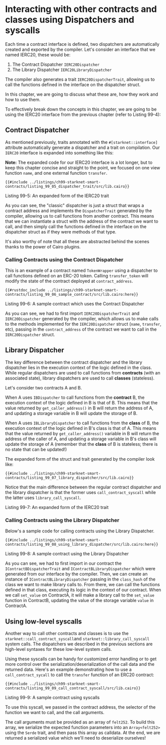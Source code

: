 # Interacting with other contracts and classes using Dispatchers and syscalls

Each time a contract interface is defined, two dispatchers are automatically created and exported by the compiler. Let's consider an interface that we named IERC20, these would be:

1. The Contract Dispatcher `IERC20Dispatcher`
2. The Library Dispatcher `IERC20LibraryDispatcher`

The compiler also generates a trait `IERC20DispatcherTrait`, allowing us to call the functions defined in the interface on the dispatcher struct.

In this chapter, we are going to discuss what these are, how they work and how to use them.

To effectively break down the concepts in this chapter, we are going to be using the IERC20 interface from the previous chapter (refer to Listing 99-4):

## Contract Dispatcher

As mentioned previously, traits annotated with the `#[starknet::interface]` attribute automatically generate a dispatcher and a trait on compilation.
Our `IERC20` interface is expanded into something like this:

**Note:** The expanded code for our IERC20 interface is a lot longer, but to keep this chapter concise and straight to the point, we focused on one view function `name`, and one external function `transfer`.

```rust,noplayground
{{#include ../listings/ch99-starknet-smart-contracts/listing_99_05_dispatcher_trait/src/lib.cairo}}
```

<span class="caption">Listing 99-5: An expanded form of the IERC20 trait</span>

As you can see, the "classic" dispatcher is just a struct that wraps a contract address and implements the `DispatcherTrait` generated by the compiler, allowing us to call functions from another contract. This means that we can instantiate a struct with the address of the contract we want to call, and then simply call the functions defined in the interface on the dispatcher struct as if they were methods of that type.

It's also worthy of note that all these are abstracted behind the scenes thanks to the power of Cairo plugins.

### Calling Contracts using the Contract Dispatcher

This is an example of a contract named `TokenWrapper` using a dispatcher to call functions defined on an ERC-20 token. Calling `transfer_token` will modify the state of the contract deployed at `contract_address`.

```rust,noplayground
{{#rustdoc_include ../listings/ch99-starknet-smart-contracts/listing_99_06_sample_contract/src/lib.cairo:here}}
```

<span class="caption">Listing 99-6: A sample contract which uses the Contract Dispatcher</span>

As you can see, we had to first import `IERC20DispatcherTrait` and `IERC20Dispatcher` generated by the compiler, which allows us to make calls to the methods implemented for the `IERC20Dispatcher` struct (`name`, `transfer`, etc), passing in the `contract_address` of the contract we want to call in the `IERC20Dispatcher` struct.

## Library Dispatcher

The key difference between the contract dispatcher and the library dispatcher lies in the execution context of the logic defined in the class. While regular dispatchers are used to call functions from **contracts** (with an associated state), library dispatchers are used to call **classes** (stateless).

Let's consider two contracts A and B.

When A uses `IBDispatcher` to call functions from the **contract** B, the execution context of the logic defined in B is that of B. This means that the value returned by `get_caller_address()` in B will return the address of A, and updating a storage variable in B will update the storage of B.

When A uses `IBLibraryDispatcher` to call functions from the **class** of B, the execution context of the logic defined in B's class is that of A. This means that the value returned by `get_caller_address()` variable in B will return the address of the caller of A, and updating a storage variable in B's class will update the storage of A (remember that the **class** of B is stateless; there is no state that can be updated!)

The expanded form of the struct and trait generated by the compiler look like:

```rust,noplayground
{{#include ../listings/ch99-starknet-smart-contracts/listing_99_07_library_dispatcher/src/lib.cairo}}
```

Notice that the main difference between the regular contract dispatcher and the library dispatcher is that the former uses `call_contract_syscall` while the latter uses `library_call_syscall`.

<span class="caption">Listing 99-7: An expanded form of the IERC20 trait</span>

### Calling Contracts using the Library Dispatcher

Below's a sample code for calling contracts using the Library Dispatcher.

```rust,noplayground
{{#include ../listings/ch99-starknet-smart-contracts/listing_99_08_using_library_dispatcher/src/lib.cairo:here}}
```

<span class="caption">Listing 99-8: A sample contract using the Library Dispatcher</span>

As you can see, we had to first import in our contract the `IContractBDispatcherTrait` and `IContractBLibraryDispatcher` which were generated from our interface by the compiler. Then, we can create an instance of `IContractBLibraryDispatcher` passing in the `class_hash` of the class we want to make library calls to. From there, we can call the functions defined in that class, executing its logic in the context of our contract. When we call `set_value` on ContractA, it will make a library call to the `set_value` function in ContractB, updating the value of the storage variable `value` in ContractA.

## Using low-level syscalls

Another way to call other contracts and classes is to use the `starknet::call_contract_syscall`and `starknet::library_call_syscall` system calls. The dispatchers we described in the previous sections are high-level syntaxes for these low-level system calls.

Using these syscalls can be handy for customized error handling or to get more control over the serialization/deserialization of the call data and the returned data. Here's an example demonstrating how to use a `call_contract_sycall` to call the `transfer` function of an ERC20 contract:

```rust,noplayground
{{#include ../listings/ch99-starknet-smart-contracts/listing_99_09_call_contract_syscall/src/lib.cairo}}
```

<span class="caption">Listing 99-9: A sample contract using syscalls</span>

To use this syscall, we passed in the contract address, the selector of the function we want to call, and the call arguments.

The call arguments must be provided as an array of `felt252`. To build this array, we serialize the expected function parameters into an `Array<felt252>` using the `Serde` trait, and then pass this array as calldata. At the end, we are returned a serialized value which we'll need to deserialize ourselves!
